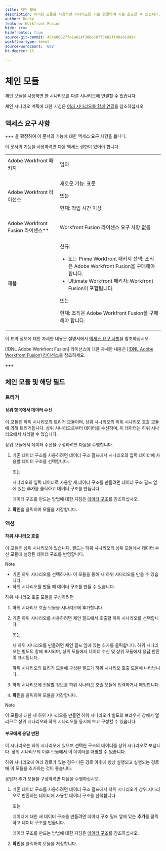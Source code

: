 ```yaml
---
title: 체인 모듈
description: 이러한 모듈을 사용하면 시나리오를 서로 연결하여 서로 호출할 수 있습니다.
author: Becky
feature: Workfront Fusion
hide: true
hidefromtoc: true
source-git-commit: 454e06527fe1a624f36be3b7f3682ff49a61d42d
workflow-type: tm+mt
source-wordcount: '602'
ht-degree: 1%

---
```


# 체인 모듈

체인 모듈을 사용하면 한 시나리오를 다른 시나리오에 연결할 수 있습니다.

<!--This article will be about the specific module configuration-->

체인 시나리오 계획에 대한 지침은 [여러 시나리오를 함께 연결](/help/workfront-fusion/create-scenarios/plan-a-scenario/chain-scenarios.md)을 참조하십시오.


## 액세스 요구 사항

+++ 을 확장하여 이 문서의 기능에 대한 액세스 요구 사항을 봅니다.

이 문서의 기능을 사용하려면 다음 액세스 권한이 있어야 합니다.

<table style="table-layout:auto">
 <col> 
 <col> 
 <tbody> 
  <tr> 
   <td role="rowheader">Adobe Workfront 패키지</td> 
   <td> <p>임의</p> </td> 
  </tr> 
  <tr data-mc-conditions=""> 
   <td role="rowheader">Adobe Workfront 라이선스</td> 
   <td> <p>새로운 기능: 표준</p><p>또는</p><p>현재: 작업 시간 이상</p> </td> 
  </tr> 
  <tr> 
   <td role="rowheader">Adobe Workfront Fusion 라이센스**</td> 
   <td>
   <p>Workfront Fusion 라이센스 요구 사항 없음</p>
   </td> 
  </tr> 
  <tr> 
   <td role="rowheader">제품</td> 
   <td>
   <p>신규:</p> <ul><li>또는 Prime Workfront 패키지 선택: 조직은 Adobe Workfront Fusion을 구매해야 합니다.</li><li>Ultimate Workfront 패키지: Workfront Fusion이 포함됩니다.</li></ul>
   <p>또는</p>
   <p>현재: 조직은 Adobe Workfront Fusion을 구매해야 합니다.</p>
   </td> 
  </tr>
 </tbody> 
</table>

이 표의 정보에 대한 자세한 내용은 설명서에서 [액세스 요구 사항](/help/workfront-fusion/references/licenses-and-roles/access-level-requirements-in-documentation.md)을 참조하십시오.

[!DNL Adobe Workfront Fusion] 라이선스에 대한 자세한 내용은 [[!DNL Adobe Workfront Fusion] 라이선스](/help/workfront-fusion/set-up-and-manage-workfront-fusion/licensing-operations-overview/license-automation-vs-integration.md)를 참조하세요.

+++

## 체인 모듈 및 해당 필드

### 트리거

#### 상위 항목에서 데이터 수신

이 모듈은 하위 시나리오의 트리거 모듈이며, 상위 시나리오의 하위 시나리오 호출 모듈에 의해 트리거됩니다. 상위 시나리오로부터 데이터를 수신하며, 이 데이터는 하위 시나리오에서 처리할 수 있습니다.

상위 모듈에서 데이터 수신을 구성하려면 다음을 수행합니다.

1. 기존 데이터 구조를 사용하려면 데이터 구조 필드에서 시나리오의 입력 데이터에 사용할 데이터 구조를 선택합니다.

   또는

   시나리오의 입력 데이터로 사용할 새 데이터 구조를 만들려면 데이터 구조 필드 옆에 있는 **추가**&#x200B;를 클릭하고 데이터 구조를 만듭니다.

   데이터 구조를 만드는 방법에 대한 지침은 [데이터 구조](/help/workfront-fusion/references/mapping-panel/data-types/data-structures.md)를 참조하십시오.

1. **확인**&#x200B;을 클릭하여 모듈을 저장합니다.

### 액션

#### 하위 시나리오 호출

이 모듈은 상위 시나리오에 있습니다. 필드는 하위 시나리오의 상위 모듈에서 데이터 수신 모듈에 설정된 데이터 구조를 반영합니다.

>[!NOTE]
>
>* 기존 하위 시나리오를 선택하거나 이 모듈을 통해 새 하위 시나리오를 만들 수 있습니다.
>* 하위 시나리오를 만들 때 데이터 구조를 만들 수 있습니다.

하위 시나리오 호출 모듈을 구성하려면

1. 하위 시나리오 호출 모듈을 시나리오에 추가합니다.
1. 기존 하위 시나리오를 사용하려면 체인 필드에서 호출할 하위 시나리오를 선택합니다.

   또는

   새 하위 시나리오를 만들려면 체인 필드 옆에 있는 추가를 클릭합니다. 하위 시나리오는 별도의 창에 표시되며, 상위 모듈에서 데이터 수신 및 상위 모듈에서 응답 반환 이 표시됩니다.

   하위 시나리오의 트리거 모듈에 구성된 필드가 하위 시나리오 호출 모듈에 나타납니다.

1. 하위 시나리오에 전달할 정보를 하위 시나리오 호출 모듈에 입력하거나 매핑합니다.
1. **확인**&#x200B;을 클릭하여 모듈을 저장합니다.

>[!NOTE]
>
>이 모듈에 대한 새 하위 시나리오를 만들면 하위 시나리오가 별도의 브라우저 창에서 열리므로 상위 시나리오와 하위 시나리오를 동시에 보고 구성할 수 있습니다.

#### 부모에게 응답 반환

이 시나리오는 하위 시나리오에 있으며 선택한 구조의 데이터를 상위 시나리오로 보냅니다. 상위 시나리오의 이후 모듈에서 이 데이터를 매핑할 수 있습니다.

하위 시나리오에 여러 경로가 있는 경우 다른 경로 이후에 항상 실행되고 실행되는 경로에 이 모듈을 추가하는 것이 좋습니다.

응답자 추가 모듈을 구성하려면 다음을 수행하십시오.

1. 기존 데이터 구조를 사용하려면 데이터 구조 필드에서 하위 시나리오가 상위 시나리오로 반환하는 데이터에 사용할 데이터 구조를 선택합니다.

   또는

   데이터에 대한 새 데이터 구조를 만들려면 데이터 구조 필드 옆에 있는 **추가**&#x200B;를 클릭하고 데이터 구조를 만듭니다.

   데이터 구조를 만드는 방법에 대한 지침은 [데이터 구조](/help/workfront-fusion/references/mapping-panel/data-types/data-structures.md)를 참조하십시오.

1. **확인**&#x200B;을 클릭하여 모듈을 저장합니다.

